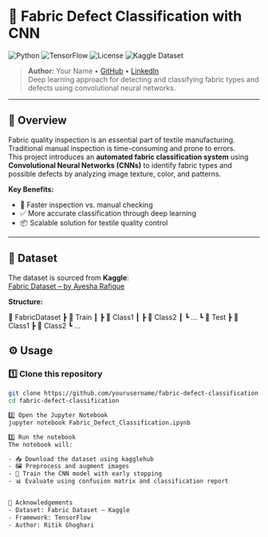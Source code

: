 # 🧵 Fabric Defect Classification with CNN

![Python](https://img.shields.io/badge/Python-3.8%2B-blue)
![TensorFlow](https://img.shields.io/badge/TensorFlow-2.x-orange)
![License](https://img.shields.io/badge/License-MIT-green)
![Kaggle Dataset](https://img.shields.io/badge/Dataset-Kaggle-blue)

> **Author:** Your Name • [GitHub](https://github.com/Ritikghoghari) • [LinkedIn]((http://linkedin.com/in/ritik-ghoghari-951ab229b))  
> Deep learning approach for detecting and classifying fabric types and defects using convolutional neural networks.

---

## 📌 Overview
Fabric quality inspection is an essential part of textile manufacturing. Traditional manual inspection is time-consuming and prone to errors.  
This project introduces an **automated fabric classification system** using **Convolutional Neural Networks (CNNs)** to identify fabric types and possible defects by analyzing image texture, color, and patterns.

**Key Benefits:**
- 🚀 Faster inspection vs. manual checking  
- ✅ More accurate classification through deep learning  
- 📦 Scalable solution for textile quality control  

---

## 📂 Dataset
The dataset is sourced from **Kaggle**:  
[Fabric Dataset – by Ayesha Rafique](https://www.kaggle.com/datasets/ayesharafique/fabric-dataset)

**Structure:**

📁 FabricDataset
┣ 📂 Train
┃ ┣ 📂 Class1
┃ ┣ 📂 Class2
┃ ┗ ...
┗ 📂 Test
┣ 📂 Class1
┣ 📂 Class2
┗ ...

## ⚙️ Usage

### 1️⃣ Clone this repository
```bash
git clone https://github.com/yourusername/fabric-defect-classification.git
cd fabric-defect-classification

2️⃣ Open the Jupyter Notebook
jupyter notebook Fabric_Defect_Classification.ipynb

3️⃣ Run the notebook
The notebook will:

- 📥 Download the dataset using kagglehub
- 🖼 Preprocess and augment images
- 🧠 Train the CNN model with early stopping
- 📊 Evaluate using confusion matrix and classification report


🙌 Acknowledgements
- Dataset: Fabric Dataset – Kaggle
- Framework: TensorFlow
- Author: Ritik Ghoghari
